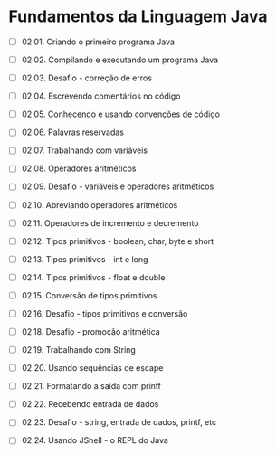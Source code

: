 # Fundamentos da Linguagem Java

- [ ] 02.01. Criando o primeiro programa Java

- [ ] 02.02. Compilando e executando um programa Java

- [ ] 02.03. Desafio - correção de erros

- [ ] 02.04. Escrevendo comentários no código

- [ ] 02.05. Conhecendo e usando convenções de código

- [ ] 02.06. Palavras reservadas

- [ ] 02.07. Trabalhando com variáveis

- [ ] 02.08. Operadores aritméticos

- [ ] 02.09. Desafio - variáveis e operadores aritméticos

- [ ] 02.10. Abreviando operadores aritméticos

- [ ] 02.11. Operadores de incremento e decremento

- [ ] 02.12. Tipos primitivos - boolean, char, byte e short

- [ ] 02.13. Tipos primitivos - int e long

- [ ] 02.14. Tipos primitivos - float e double

- [ ] 02.15. Conversão de tipos primitivos

- [ ] 02.16. Desafio - tipos primitivos e conversão

- [ ] 02.18. Desafio - promoção aritmética

- [ ] 02.19. Trabalhando com String

- [ ] 02.20. Usando sequências de escape

- [ ] 02.21. Formatando a saída com printf

- [ ] 02.22. Recebendo entrada de dados

- [ ] 02.23. Desafio - string, entrada de dados, printf, etc

- [ ] 02.24. Usando JShell - o REPL do Java